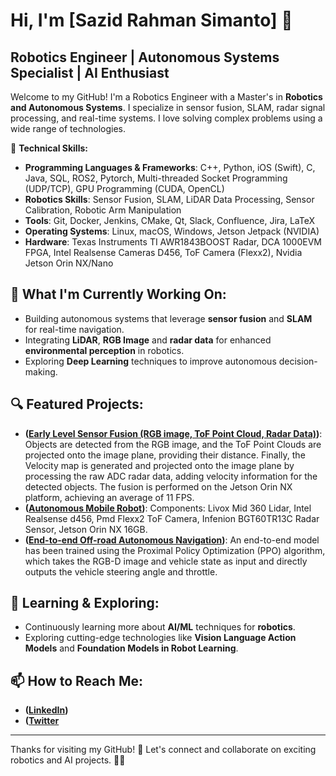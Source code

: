 # Hi, I'm [Sazid Rahman Simanto] 👋

## Robotics Engineer | Autonomous Systems Specialist | AI Enthusiast

Welcome to my GitHub! I'm a Robotics Engineer with a Master's in **Robotics and Autonomous Systems**. I specialize in sensor fusion, SLAM, radar signal processing, and real-time systems. I love solving complex problems using a wide range of technologies.

🔧 **Technical Skills:**
- **Programming Languages & Frameworks**: C++, Python, iOS (Swift), C, Java, SQL, ROS2, Pytorch, Multi-threaded Socket Programming (UDP/TCP), GPU Programming (CUDA, OpenCL)
- **Robotics Skills**: Sensor Fusion, SLAM, LiDAR Data Processing, Sensor Calibration, Robotic Arm Manipulation
- **Tools**: Git, Docker, Jenkins, CMake, Qt, Slack, Confluence, Jira, LaTeX
- **Operating Systems**: Linux, macOS, Windows, Jetson Jetpack (NVIDIA)
- **Hardware**: Texas Instruments TI AWR1843BOOST Radar, DCA 1000EVM FPGA, Intel Realsense Cameras D456, ToF Camera (Flexx2), Nvidia Jetson Orin NX/Nano

## 🚀 What I'm Currently Working On:
- Building autonomous systems that leverage **sensor fusion** and **SLAM** for real-time navigation.
- Integrating **LiDAR**, **RGB Image** and **radar data** for enhanced **environmental perception** in robotics.
- Exploring **Deep Learning** techniques to improve autonomous decision-making.

## 🔍 Featured Projects:
- **([Early Level Sensor Fusion (RGB image, ToF Point Cloud, Radar Data)](https://www.youtube.com/watch?v=7UMHYQPCJeg))**: Objects are detected from the RGB image, and the ToF Point Clouds are projected onto the image plane, providing their distance. Finally, the Velocity map is generated and projected onto the image plane by processing the raw ADC radar data, adding velocity information for the detected objects. The fusion is performed on the Jetson Orin NX platform, achieving an average of 11 FPS.
- **([Autonomous Mobile Robot](https://github.com/rsazid99/Autonomous-Mobile-Robot-Mr.-Hexo))**: Components: Livox Mid 360 Lidar, Intel Realsense d456, Pmd Flexx2 ToF Camera, Infenion BGT60TR13C Radar Sensor, Jetson Orin NX 16GB.
- **([End-to-end Off-road Autonomous Navigation](https://www.youtube.com/watch?v=sdXPNifMRAU))**: An end-to-end model has been trained using the Proximal Policy Optimization (PPO) algorithm, which takes the RGB-D image and vehicle state as input and directly outputs the vehicle steering angle and throttle.
  
## 🌱 Learning & Exploring:
- Continuously learning more about **AI/ML** techniques for **robotics**.
- Exploring cutting-edge technologies like **Vision Language Action Models** and **Foundation Models in Robot Learning**.

## 📫 How to Reach Me:
- **([LinkedIn](https://www.linkedin.com/in/sazid-rahman-simanto/))**
- **([Twitter](https://twitter.com/yourhandle](https://x.com/rsazid77))**
---

Thanks for visiting my GitHub! 🚀 Let's connect and collaborate on exciting robotics and AI projects. 🤖✨
